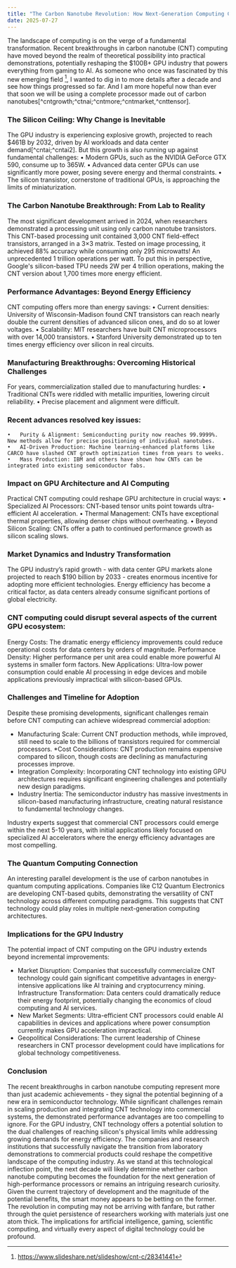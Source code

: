 ```yaml
---
title: "The Carbon Nanotube Revolution: How Next-Generation Computing Could Transform the GPU Industry"
date: 2025-07-27
---
```

The landscape of computing is on the verge of a fundamental transformation. Recent breakthroughs in carbon nanotube (CNT) computing have moved beyond the realm of theoretical possibility into practical demonstrations, potentially reshaping the $100B+ GPU industry that powers everything from gaming to AI. As someone who once was fascinated by this new emerging field [^slide], I wanted to dig in to more details after a decade and see how things progressed so far. And I am more hopeful now than ever that soon we will be using a complete processor made out of carbon nanotubes[^cntgrowth;^ctnai;^cntmore;^cntmarket,^cnttensor].

### The Silicon Ceiling: Why Change is Inevitable

The GPU industry is experiencing explosive growth, projected to reach $461B by 2032, driven by AI workloads and data center demand[^cntai;^cntai2]. But this growth is also running up against fundamental challenges:
	•	Modern GPUs, such as the NVIDIA GeForce GTX 590, consume up to 365W.
	•	Advanced data center GPUs can use significantly more power, posing severe energy and thermal constraints.
	•	The silicon transistor, cornerstone of traditional GPUs, is approaching the limits of miniaturization.

### The Carbon Nanotube Breakthrough: From Lab to Reality

The most significant development arrived in 2024, when researchers demonstrated a processing unit using only carbon nanotube transistors. This CNT-based processing unit contained 3,000 CNT field-effect transistors, arranged in a 3×3 matrix. Tested on image processing, it achieved 88% accuracy while consuming only 295 microwatts! An unprecedented 1 trillion operations per watt.
		To put this in perspective, Google's silicon-based TPU needs 2W per 4 trillion operations, making the CNT version about 1,700 times more energy efficient.

### Performance Advantages: Beyond Energy Efficiency

CNT computing offers more than energy savings:
	•	Current densities: University of Wisconsin-Madison found CNT transistors can reach nearly double the current densities of advanced silicon ones, and do so at lower voltages.
	•	Scalability: MIT researchers have built CNT microprocessors with over 14,000 transistors.
	•	Stanford University demonstrated up to ten times energy efficiency over silicon in real circuits.
### Manufacturing Breakthroughs: Overcoming Historical Challenges
For years, commercialization stalled due to manufacturing hurdles:
	•	Traditional CNTs were riddled with metallic impurities, lowering circuit reliability.
	•	Precise placement and alignment were difficult.
### Recent advances resolved key issues:
	•	Purity & Alignment: Semiconducting purity now reaches 99.9999%. New methods allow for precise positioning of individual nanotubes.
	•	AI-Driven Production: Machine learning-enhanced platforms like CARCO have slashed CNT growth optimization times from years to weeks.
	•	Mass Production: IBM and others have shown how CNTs can be integrated into existing semiconductor fabs.
### Impact on GPU Architecture and AI Computing
Practical CNT computing could reshape GPU architecture in crucial ways:
	•	Specialized AI Processors: CNT-based tensor units point towards ultra-efficient AI acceleration.
	•	Thermal Management: CNTs have exceptional thermal properties, allowing denser chips without overheating.
	•	Beyond Silicon Scaling: CNTs offer a path to continued performance growth as silicon scaling slows.

###  Market Dynamics and Industry Transformation

The GPU industry’s rapid growth - with data center GPU markets alone projected to reach $190 billion by 2033 - creates enormous incentive for adopting more efficient technologies. Energy efficiency has become a critical factor, as data centers already consume significant portions of global electricity.

                                                                    
### CNT computing could disrupt several aspects of the current GPU ecosystem:

Energy Costs: The dramatic energy efficiency improvements could reduce operational costs for data centers by orders of magnitude.
Performance Density: Higher performance per unit area could enable more powerful AI systems in smaller form factors.
New Applications: Ultra-low power consumption could enable AI processing in edge devices and mobile applications previously impractical with silicon-based GPUs.

### Challenges and Timeline for Adoption

Despite these promising developments, significant challenges remain before CNT computing can achieve widespread commercial adoption:
* Manufacturing Scale: Current CNT production methods, while improved, still need to scale to the billions of transistors required for commercial processors.
*Cost Considerations: CNT production remains expensive compared to silicon, though costs are declining as manufacturing processes improve.
* Integration Complexity: Incorporating CNT technology into existing GPU architectures requires significant engineering challenges and potentially new design paradigms.
* Industry Inertia: The semiconductor industry has massive investments in silicon-based manufacturing infrastructure, creating natural resistance to fundamental technology changes.

Industry experts suggest that commercial CNT processors could emerge within the next 5-10 years, with initial applications likely focused on specialized AI accelerators where the energy efficiency advantages are most compelling.

### The Quantum Computing Connection

An interesting parallel development is the use of carbon nanotubes in quantum computing applications. Companies like C12 Quantum Electronics are developing CNT-based qubits, demonstrating the versatility of CNT technology across different computing paradigms. This suggests that CNT technology could play roles in multiple next-generation computing architectures.
### Implications for the GPU Industry
The potential impact of CNT computing on the GPU industry extends beyond incremental improvements:
* Market Disruption: Companies that successfully commercialize CNT technology could gain significant competitive advantages in energy-intensive applications like AI training and cryptocurrency mining.
Infrastructure Transformation: Data centers could dramatically reduce their energy footprint, potentially changing the economics of cloud computing and AI services.
* New Market Segments: Ultra-efficient CNT processors could enable AI capabilities in devices and applications where power consumption currently makes GPU acceleration impractical.
* Geopolitical Considerations: The current leadership of Chinese researchers in CNT processor development could have implications for global technology competitiveness.
### Conclusion
The recent breakthroughs in carbon nanotube computing represent more than just academic achievements - they signal the potential beginning of a new era in semiconductor technology. While significant challenges remain in scaling production and integrating CNT technology into commercial systems, the demonstrated performance advantages are too compelling to ignore.
For the GPU industry, CNT technology offers a potential solution to the dual challenges of reaching silicon's physical limits while addressing growing demands for energy efficiency. The companies and research institutions that successfully navigate the transition from laboratory demonstrations to commercial products could reshape the competitive landscape of the computing industry.
As we stand at this technological inflection point, the next decade will likely determine whether carbon nanotube computing becomes the foundation for the next generation of high-performance processors or remains an intriguing research curiosity. Given the current trajectory of development and the magnitude of the potential benefits, the smart money appears to be betting on the former.
The revolution in computing may not be arriving with fanfare, but rather through the quiet persistence of researchers working with materials just one atom thick. The implications for artificial intelligence, gaming, scientific computing, and virtually every aspect of digital technology could be profound.                  

[^slide]: https://www.slideshare.net/slideshow/cnt-c/28341441
    
[^cntgrowth]: https://www.trimtabs.co/post/2024-review-cnt-industry
    
[^cntai]: https://www.trimtabs.co/post/scientists-develop-carbon-nanotube-ai-chip
    
[^cntmore]: https://www.eurekalert.org/news-releases/874202
    
[^cntmarket]: https://www.idtechex.com/en/research-report/carbon-nanotubes-2025/1099
    
[^cnttensor]: https://www.electronicsforu.com/news/worlds-first-carbon-nanotubes-based-tensor-processor-chip
    
[^cntquantum]: https://www.openpr.com/news/3926865/quantum-computing-ai-driven-cnt-synthesis-market-growth
    
[^cntaiperf]: https://www.tomshardware.com/tech-industry/chinese-scientists-claim-carbon-nanotube-transistor-breakthrough-ai-performance-boosts-from-gate-all-around-design
